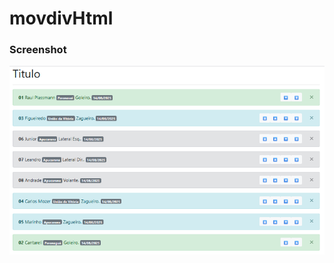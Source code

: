 ﻿# movdivHtml

### Screenshot

![Alt Telas](https://github.com/JRGGRoberto/movdivHtml/blob/master/tela.png)
